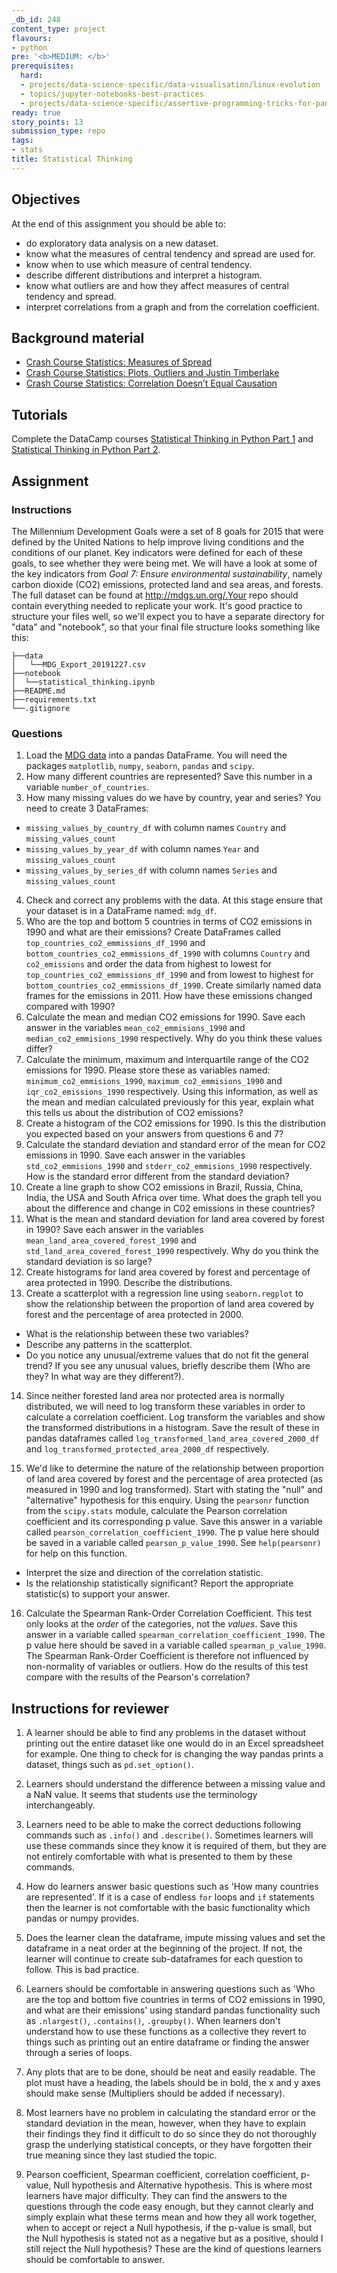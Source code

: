 ```yaml
---
_db_id: 248
content_type: project
flavours:
- python
pre: '<b>MEDIUM: </b>'
prerequisites:
  hard:
  - projects/data-science-specific/data-visualisation/linux-evolution
  - topics/jupyter-notebooks-best-practices
  - projects/data-science-specific/assertive-programming-tricks-for-pandas
ready: true
story_points: 13
submission_type: repo
tags:
- stats
title: Statistical Thinking
---
```


## Objectives

At the end of this assignment you should be able to:

- do exploratory data analysis on a new dataset.
- know what the measures of central tendency and spread are used for.
- know when to use which measure of central tendency.
- describe different distributions and interpret a histogram.
- know what outliers are and how they affect measures of central tendency and spread.
- interpret correlations from a graph and from the correlation coefficient.

## Background material

- [Crash Course Statistics: Measures of Spread](https://youtu.be/R4yfNi_8Kqw)
- [Crash Course Statistics: Plots, Outliers and Justin Timberlake](https://youtu.be/HMkllhBI91Y)
- [Crash Course Statistics: Correlation Doesn’t Equal Causation](https://youtu.be/GtV-VYdNt_g)

## Tutorials

Complete the DataCamp courses [Statistical Thinking in Python Part 1](https://www.datacamp.com/courses/statistical-thinking-in-python-part-1) and [Statistical Thinking in Python Part 2](https://www.datacamp.com/courses/statistical-thinking-in-python-part-2).

## Assignment

### Instructions

The Millennium Development Goals were a set of 8 goals for 2015 that were defined by the United Nations to help improve living conditions and the conditions of our planet. Key indicators were defined for each of these goals, to see whether they were being met. We will have a look at some of the key indicators from _Goal 7: Ensure environmental sustainability_, namely carbon dioxide (CO2) emissions, protected land and sea areas, and forests. The full dataset can be found at http://mdgs.un.org/.Your repo should contain everything needed to replicate your work. It's good practice to structure your files well, so we'll expect you to have a separate directory for "data" and "notebook", so that your final file structure looks something like this: 

```
├──data
│   └──MDG_Export_20191227.csv
├──notebook
│  └──statistical_thinking.ipynb
├──README.md
├──requirements.txt
└──.gitignore 
```

### Questions

1. Load the [MDG data](MDG_Export_20191227.csv) into a pandas DataFrame. You will need the packages `matplotlib`, `numpy`, `seaborn`, `pandas` and `scipy`.
2. How many different countries are represented? Save this number in a variable `number_of_countries`. 
3. How many missing values do we have by country, year and series? You need to create 3 DataFrames:

  - `missing_values_by_country_df` with column names `Country` and `missing_values_count`
  - `missing_values_by_year_df` with column names `Year` and `missing_values_count` 
  - `missing_values_by_series_df` with column names `Series` and `missing_values_count`

4. Check and correct any problems with the data. At this stage ensure that your dataset is in a DataFrame named: `mdg_df`. 
5. Who are the top and bottom 5 countries in terms of CO2 emissions in 1990 and what are their emissions? Create DataFrames called `top_countries_co2_emmissions_df_1990` and  `bottom_countries_co2_emmissions_df_1990` with columns `Country` and `co2_emissions` and order the data from highest to lowest for `top_countries_co2_emmissions_df_1990` and from lowest to highest for `bottom_countries_co2_emmissions_df_1990`. Create similarly named data frames for the emissions in 2011. How have these emissions changed compared with 1990?
6. Calculate the mean and median CO2 emissions for 1990. Save each answer in the variables `mean_co2_emmisions_1990` and `median_co2_emmisions_1990` respectively. Why do you think these values differ? 
7. Calculate the minimum, maximum and interquartile range of the CO2 emissions for 1990. Please store these as variables named: `minimum_co2_emmisions_1990`, `maximum_co2_emmisions_1990` and `iqr_co2_emissions_1990` respectively. Using this information, as well as the mean and median calculated previously for this year, explain what this tells us about the distribution of CO2 emissions?
8. Create a histogram of the CO2 emissions for 1990. Is this the distribution you expected based on your answers from questions 6 and 7? 
9. Calculate the standard deviation and standard error of the mean for CO2 emissions in 1990. Save each answer in the variables `std_co2_emmisions_1990` and `stderr_co2_emmisions_1990` respectively. How is the standard error different from the standard deviation? 
10. Create a line graph to show CO2 emissions in Brazil, Russia, China, India, the USA and South Africa over time. What does the graph tell you about the difference and change in C02 emissions in these countries?
11. What is the mean and standard deviation for land area covered by forest in 1990? Save each answer in the variables `mean_land_area_covered_forest_1990` and `std_land_area_covered_forest_1990` respectively. Why do you think the standard deviation is so large? 
12. Create histograms for land area covered by forest and percentage of area protected in 1990. Describe the distributions.
13. Create a scatterplot with a regression line using `seaborn.regplot` to show the relationship between the proportion of land area covered by forest and the percentage of area protected in 2000.

  - What is the relationship between these two variables?
  - Describe any patterns in the scatterplot.
  - Do you notice any unusual/extreme values that do not fit the general trend? If you see any unusual values, briefly describe them (Who are they? In what way are they different?).

14. Since neither forested land area nor protected area is normally distributed, we will need to log transform these variables in order to calculate a correlation coefficient. Log transform the variables and show the transformed distributions in a histogram. Save the result of these in pandas dataframes called `log_transformed_land_area_covered_2000_df` and `log_transformed_protected_area_2000_df` respectively.

15. We'd like to determine the nature of the relationship between proportion of land area covered by forest and the percentage of area protected (as measured in 1990 and log transformed). Start with stating the "null" and "alternative" hypothesis for this enquiry. Using the `pearsonr` function from the `scipy.stats` module, calculate the Pearson correlation coefficient and its corresponding p value. Save this answer in a variable called `pearson_correlation_coefficient_1990`. The p value here should be saved in a variable called `pearson_p_value_1990`. See `help(pearsonr)` for help on this function.

  - Interpret the size and direction of the correlation statistic.
  - Is the relationship statistically significant? Report the appropriate statistic(s) to support your answer.

16. Calculate the Spearman Rank-Order Correlation Coefficient. This test only looks at the _order_ of the categories, not the _values_. Save this answer in a variable called `spearman_correlation_coefficient_1990`. The p value here should be saved in a variable called `spearman_p_value_1990`. The Spearman Rank-Order Coefficient is therefore not influenced by non-normality of variables or outliers. How do the results of this test compare with the results of the Pearson's correlation?

## Instructions for reviewer

1. A learner should be able to find any problems in the dataset without printing out the entire dataset like
   one would do in an Excel spreadsheet for example.  One thing to check for is changing the way pandas prints
   a dataset, things such as `pd.set_option()`.

2. Learners should understand the difference between a missing value and a NaN value.  It seems that students use
   the terminology interchangeably.

3. Learners need to be able to make the correct deductions following commands such as `.info()` and `.describe()`.
   Sometimes learners will use these commands since they know it is required of them, but they are not entirely
   comfortable with what is presented to them by these commands.

4. How do learners answer basic questions such as 'How many countries are represented'.  If it is a case of endless
   `for` loops and `if` statements then the learner is not comfortable with the basic functionality which pandas or
   numpy provides.

5. Does the learner clean the dataframe, impute missing values and set the dataframe in a neat order at the beginning
   of the project.  If not, the learner will continue to create sub-dataframes for each question to follow.  This is
   bad practice.

6. Learners should be comfortable in answering questions such as 'Who are the top and bottom five countries in terms of
   CO2 emissions in 1990, and what are their emissions' using standard pandas functionality such as `.nlargest()`,
   `.contains()`, `.groupby()`.  When learners don't understand how to use these functions as a collective they revert
   to things such as printing out an entire dataframe or finding the answer through a series of loops.

7. Any plots that are to be done, should be neat and easily readable.  The plot must have a heading, the labels should
   be in bold, the x and y axes should make sense (Multipliers should be added if necessary).

8. Most learners have no problem in calculating the standard error or the standard deviation in the mean, however,
   when they have to explain their findings they find it difficult to do so since they do not thoroughly grasp the
   underlying statistical concepts, or they have forgotten their true meaning since they last studied the topic.

9. Pearson coefficient, Spearman coefficient, correlation coefficient, p-value, Null hypothesis and Alternative hypothesis.
   This is where most learners have major difficulty.  They can find the answers to the questions through the code easy
   enough, but they cannot clearly and simply explain what these terms mean and how they all work together, when to accept
   or reject a Null hypothesis, if the p-value is small, but the Null hypothesis is stated not as a negative but as
   a positive, should I still reject the Null hypothesis?  These are the kind of questions learners should be
   comfortable to answer.
